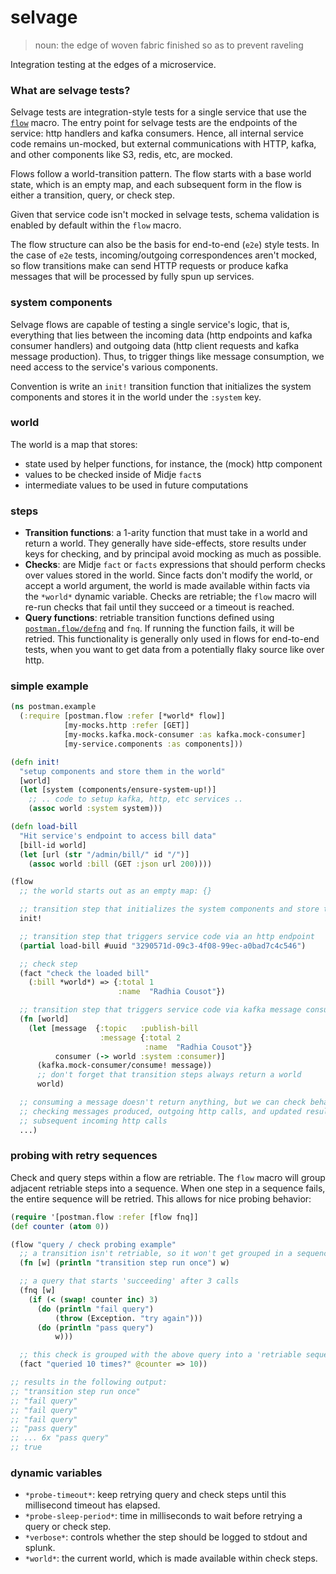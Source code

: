 # selvage

> noun:
> the edge of woven fabric finished so as to prevent raveling

Integration testing at the edges of a microservice.

### What are selvage tests?

Selvage tests are integration-style tests for a single service that use the [`flow`](https://github.com/nubank/selvage/blob/master/src/selvage/flow.clj#L216-L226) macro.
The entry point for selvage tests are the endpoints of the service: http handlers and kafka consumers.
Hence, all internal service code remains un-mocked, but external communications with HTTP, kafka, and other components like S3, redis, etc, are mocked.

Flows follow a world-transition pattern. The flow starts with a base world state, which is an empty map, and each subsequent form in the flow is either a transition, query, or check step.

Given that service code isn't mocked in selvage tests, schema validation is enabled by default within the `flow` macro.

The flow structure can also be the basis for end-to-end (`e2e`) style tests. In the case of `e2e` tests, incoming/outgoing correspondences aren't mocked, so flow transitions make can send HTTP requests or produce kafka messages that will be processed by fully spun up services.

### system components

Selvage flows are capable of testing a single service's logic, that is, everything that lies between the incoming data (http endpoints and kafka consumer handlers) and outgoing data (http client requests and kafka message production). Thus, to trigger things like message consumption, we need access to the service's various components.

Convention is write an `init!` transition function that initializes the system components and stores it in the world under the `:system` key.

### world

The world is a map that stores:

 * state used by helper functions, for instance, the (mock) http component
 * values to be checked inside of Midje `fact`s
 * intermediate values to be used in future computations

### steps

 * __Transition functions__: a 1-arity function that must take in a world and return a world. They generally have side-effects, store results under keys for checking, and by principal avoid mocking as much as possible.
 * __Checks__: are Midje `fact` or `facts` expressions that should perform checks over values stored in the world. Since facts don't modify the world, or accept a world argument, the world is made available within facts via the `*world*` dynamic variable. Checks are retriable; the `flow` macro will re-run checks that fail until they succeed or a timeout is reached.
 * __Query functions__: retriable transition functions defined using [`postman.flow/defnq`](https://github.com/nubank/selvage/blob/master/src/selvage/flow.clj#L228-L232) and `fnq`. If running the function fails, it will be retried. This functionality is generally only used in flows for end-to-end tests, when you want to get data from a potentially flaky source like over http.

### simple example

```clojure
(ns postman.example
  (:require [postman.flow :refer [*world* flow]]
            [my-mocks.http :refer [GET]]
            [my-mocks.kafka.mock-consumer :as kafka.mock-consumer]
            [my-service.components :as components]))

(defn init!
  "setup components and store them in the world"
  [world]
  (let [system (components/ensure-system-up!)]
    ;; .. code to setup kafka, http, etc services ..
    (assoc world :system system)))

(defn load-bill
  "Hit service's endpoint to access bill data"
  [bill-id world]
  (let [url (str "/admin/bill/" id "/")]
    (assoc world :bill (GET :json url 200))))

(flow
  ;; the world starts out as an empty map: {}

  ;; transition step that initializes the system components and store them in the world
  init!

  ;; transition step that triggers service code via an http endpoint
  (partial load-bill #uuid "3290571d-09c3-4f08-99ec-a0bad7c4c546")

  ;; check step
  (fact "check the loaded bill"
    (:bill *world*) => {:total 1
                        :name  "Radhia Cousot"})

  ;; transition step that triggers service code via kafka message consumption
  (fn [world]
    (let [message  {:topic   :publish-bill
                    :message {:total 2
                              :name  "Radhia Cousot"}}
          consumer (-> world :system :consumer)]
      (kafka.mock-consumer/consume! message))
      ;; don't forget that transition steps always return a world
      world)

  ;; consuming a message doesn't return anything, but we can check behavior by
  ;; checking messages produced, outgoing http calls, and updated results from
  ;; subsequent incoming http calls
  ...)
```

### probing with retry sequences

Check and query steps within a flow are retriable.
The `flow` macro will group adjacent retriable steps into a sequence.
When one step in a sequence fails, the entire sequence will be retried.
This allows for nice probing behavior:

```clojure
(require '[postman.flow :refer [flow fnq]]
(def counter (atom 0))

(flow "query / check probing example"
  ;; a transition isn't retriable, so it won't get grouped in a sequence
  (fn [w] (println "transition step run once") w)

  ;; a query that starts 'succeeding' after 3 calls
  (fnq [w]
    (if (< (swap! counter inc) 3)
      (do (println "fail query")
          (throw (Exception. "try again")))
      (do (println "pass query")
          w)))

  ;; this check is grouped with the above query into a 'retriable sequence'
  (fact "queried 10 times?" @counter => 10))

;; results in the following output:
;; "transition step run once"
;; "fail query"
;; "fail query"
;; "fail query"
;; "pass query"
;; ... 6x "pass query"
;; true
```

### dynamic variables

 * `*probe-timeout*`: keep retrying query and check steps until this millisecond timeout has elapsed.
 * `*probe-sleep-period*`: time in milliseconds to wait before retrying a query or check step.
 * `*verbose*`: controls whether the step should be logged to stdout and splunk.
 * `*world*`: the current world, which is made available within check steps.
